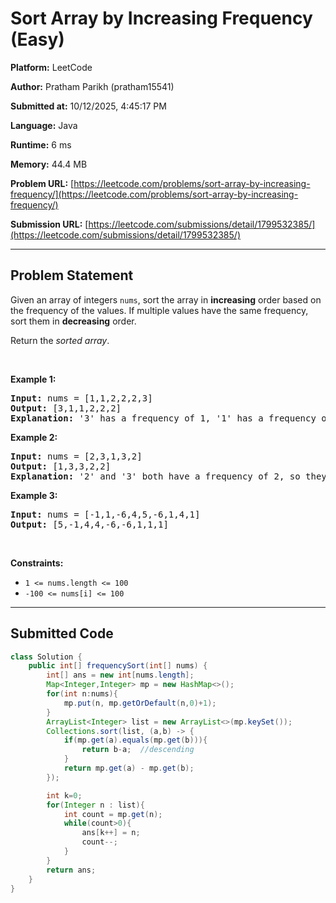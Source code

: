 
# Sort Array by Increasing Frequency (Easy)

**Platform:** LeetCode  

**Author:** Pratham Parikh (pratham15541)  

**Submitted at:** 10/12/2025, 4:45:17 PM

**Language:** Java  

**Runtime:** 6 ms 

**Memory:** 44.4 MB  

**Problem URL:** [https://leetcode.com/problems/sort-array-by-increasing-frequency/](https://leetcode.com/problems/sort-array-by-increasing-frequency/)  

**Submission URL:** [https://leetcode.com/submissions/detail/1799532385/](https://leetcode.com/submissions/detail/1799532385/)  

---

## Problem Statement
<p>Given an array of integers <code>nums</code>, sort the array in <strong>increasing</strong> order based on the frequency of the values. If multiple values have the same frequency, sort them in <strong>decreasing</strong> order.</p>

<p>Return the <em>sorted array</em>.</p>

<p>&nbsp;</p>
<p><strong class="example">Example 1:</strong></p>

<pre>
<strong>Input:</strong> nums = [1,1,2,2,2,3]
<strong>Output:</strong> [3,1,1,2,2,2]
<strong>Explanation:</strong> &#39;3&#39; has a frequency of 1, &#39;1&#39; has a frequency of 2, and &#39;2&#39; has a frequency of 3.
</pre>

<p><strong class="example">Example 2:</strong></p>

<pre>
<strong>Input:</strong> nums = [2,3,1,3,2]
<strong>Output:</strong> [1,3,3,2,2]
<strong>Explanation:</strong> &#39;2&#39; and &#39;3&#39; both have a frequency of 2, so they are sorted in decreasing order.
</pre>

<p><strong class="example">Example 3:</strong></p>

<pre>
<strong>Input:</strong> nums = [-1,1,-6,4,5,-6,1,4,1]
<strong>Output:</strong> [5,-1,4,4,-6,-6,1,1,1]</pre>

<p>&nbsp;</p>
<p><strong>Constraints:</strong></p>

<ul>
	<li><code>1 &lt;= nums.length &lt;= 100</code></li>
	<li><code>-100 &lt;= nums[i] &lt;= 100</code></li>
</ul>


---

## Submitted Code
```java
class Solution {
    public int[] frequencySort(int[] nums) {
        int[] ans = new int[nums.length];
        Map<Integer,Integer> mp = new HashMap<>();
        for(int n:nums){
            mp.put(n, mp.getOrDefault(n,0)+1);
        }
        ArrayList<Integer> list = new ArrayList<>(mp.keySet());
        Collections.sort(list, (a,b) -> {
            if(mp.get(a).equals(mp.get(b))){
                return b-a;  //descending
            }
            return mp.get(a) - mp.get(b);
        });

        int k=0;
        for(Integer n : list){
            int count = mp.get(n);
            while(count>0){
                ans[k++] = n;
                count--;
            }
        }
        return ans;
    }
}
```
